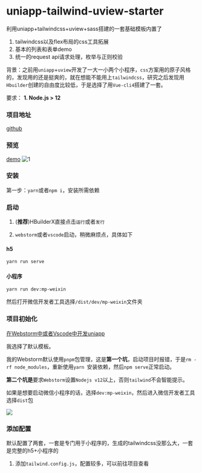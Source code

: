# uniapp-tailwind-uview-starter
利用uniapp+tailwindcss+uview+sass搭建的一套基础模板内置了

1. tailwindcss以及flex布局的css工具拓展
2. 基本的列表和表单demo
3. 统一的request api请求处理，枚举与正则校验


背景：之前用`uniapp`+`uview`开发了一大一小两个小程序，`css`方案用的原子风格的，发现用的还是挺爽的，就在想能不能用上`tailwindcss`，研究之后发现用`Hbuilder`创建的自由度比较低，于是选择了用`Vue-cli4`搭建了一套。

要求：
**1. Node.js > 12**

### 项目地址
[github](https://github.com/xlzy520/uniapp-tailwind-uview-starter)

### 预览
[demo](https://xiaojuzi.fun/uniapp-tailwind-uview-starter)
![1](https://i0.hdslb.com/bfs/album/0eabcc1cbdead3a5a98662ef2757760af6280bc5.png)

### 安装
第一步：` yarn `或者`npm i`，安装所需依赖

### 启动
1. (**推荐**)HBuilderX直接点击`运行`或者`发行`
   
2. `webstorm`或者`vscode`启动，稍微麻烦点，具体如下
#### h5
```bash
yarn run serve
```
#### 小程序
```bash
yarn run dev:mp-weixin
```
然后打开微信开发者工具选择`/dist/dev/mp-weixin`文件夹


### 项目初始化

[在Webstorm中或者Vscode中开发uniapp](https://ask.dcloud.net.cn/article/36307)

我选择了默认模板。

我的Webstorm默认使用`pnpm`包管理，这是**第一个坑**，启动项目时报错，于是`rm -rf node_modules`，重新使用`yarn `安装依赖，然后`npm serve`正常启动。

**第二个坑是**要求`Webstorm`设置`Nodejs v12`以上，否则`tailwind`不会智能提示。

如果是想要启动微信小程序的话，选择`dev:mp-weixin`，然后进入微信开发者工具选择`dist`包

![](https://i0.hdslb.com/bfs/album/4dd0df9f0f40695d357731927c561a66d9ca6eaf.png)



### 添加配置

默认配置了两套，一套是专门用于小程序的，生成的tailwindcss没那么大，一套是完整的h5+小程序的

1. 添加`tailwind.config.js`，配置较多，可以前往项目查看
